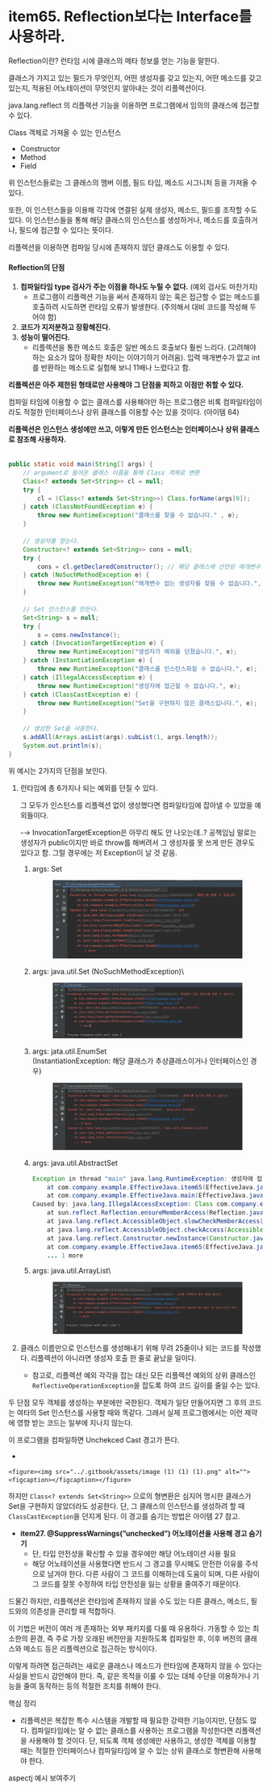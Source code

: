 # item65. Reflection보다는 Interface를 사용하라.

Reflection이란? 런타임 시에 클래스의 메타 정보를 얻는 기능을 말한다.

클래스가 가지고 있는 필드가 무엇인지, 어떤 생성자를 갖고 있는지, 어떤 메소드를 갖고 있는지, 적용된 어노테이션이 무엇인지 알아내는 것이 리플렉션이다.

java.lang.reflect 의 리플렉션 기능을 이용하면 프로그램에서 임의의 클래스에 접근할 수 있다.

Class 객체로 가져올 수 있는 인스턴스

* Constructor
* Method
* Field

위 인스턴스들로는 그 클래스의 멤버 이름, 필드 타입, 메소드 시그니처 등을 가져올 수 있다.

또한, 이 인스턴스들을 이용해 각각에 연결된 실제 생성자, 메소드, 필드를 조작할 수도 있다. 이 인스턴스들을 통해 해당 클래스의 인스턴스를 생성하거나, 메소드를 호출하거나, 필드에 접근할 수 있다는 뜻이다.

리플렉션을 이용하면 컴파일 당시에 존재하지 않던 클래스도 이용할 수 있다.

#### Reflection의 단점

1. **컴파일타임 type 검사가 주는 이점을 하나도 누릴 수 없다.** (예외 검사도 마찬가지)
   * 프로그램이 리플렉션 기능을 써서 존재하지 않는 혹은 접근할 수 없는 메소드를 호출하려 시도하면 런타임 오류가 발생한다. (주의해서 대비 코드를 작성해 두어야 함)
2. **코드가 지저분하고 장황해진다.**
3. **성능이 떨어진다.**
   * 리플렉션을 통한 메소드 호출은 일반 메소드 호출보다 훨씬 느리다. (고려해야하는 요소가 많아 정확한 차이는 이야기하기 어려움). 입력 매개변수가 없고 int를 반환하는 메소드로 실험해 보니 11배나 느렸다고 함.

**리플렉션은 아주 제한된 형태로만 사용해야 그 단점을 피하고 이점만 취할 수 있다.**

컴파일 타임에 이용할 수 없는 클래스를 사용해야만 하는 프로그램은 비록 컴파일타임이라도 적절한 인터페이스나 상위 클래스를 이용할 수는 있을 것이다. (아이템 64)

**리플렉션은 인스턴스 생성에만 쓰고, 이렇게 만든 인스턴스는 인터페이스나 상위 클래스로 참조해 사용하자.**

```java

public static void main(String[] args) {
    // argument로 들어온 클래스 이름을 통해 Class 객체로 변환
    Class<? extends Set<String>> cl = null;
    try {
        cl = (Class<? extends Set<String>>) Class.forName(args[0]);
    } catch (ClassNotFoundException e) {
        throw new RuntimeException("클래스를 찾을 수 없습니다." , e);
    }

    // 생성자를 얻는다.
    Constructor<? extends Set<String>> cons = null;
    try {
        cons = cl.getDeclaredConstructor(); // 해당 클래스에 선언된 매개변수 없는 생성자를 가져옴
    } catch (NoSuchMethodException e) {
        throw new RuntimeException("매개변수 없는 생성자를 찾을 수 없습니다.", e);
    }

    // Set 인스턴스를 만든다.
    Set<String> s = null;
    try {
        s = cons.newInstance();
    } catch (InvocationTargetException e) {
        throw new RuntimeException("생성자가 예외를 던졌습니다.", e);
    } catch (InstantiationException e) {
        throw new RuntimeException("클래스를 인스턴스화할 수 없습니다.", e);
    } catch (IllegalAccessException e) {
        throw new RuntimeException("생성자에 접근할 수 없습니다.", e);
    } catch (ClassCastException e) {
        throw new RuntimeException("Set을 구현하지 않은 클래스입니다.", e);
    }

    // 생성한 Set을 사용한다.
    s.addAll(Arrays.asList(args).subList(1, args.length));
    System.out.println(s);
}
```

위 예시는 2가지의 단점을 보인다.

1.  런타임에 총 6가지나 되는 예외를 던질 수 있다.



    그 모두가 인스턴스를 리플렉션 없이 생성했다면 컴파일타임에 잡아낼 수 있었을 예외들이다.

    \-→ InvocationTargetException은 아무리 해도 안 나오는데..? 공책임님 말로는 생성자가 public이지만 바로 throw를 해버려서 그 생성자를 못 쓰게 만든 경우도 있다고 함. 그럴 경우에는 저 Exception이 날 것 같음.

    1.  &#x20;args: Set



        <figure><img src="../.gitbook/assets/Untitled.png" alt=""><figcaption></figcaption></figure>
    2.  args: java.util.Set (NoSuchMethodException)\


        <figure><img src="../.gitbook/assets/Untitled 1.png" alt=""><figcaption></figcaption></figure>
    3.  args: jata.util.EnumSet\
        (InstantiationException: 해당 클래스가 추상클래스이거나 인터페이스인 경우)



        <figure><img src="../.gitbook/assets/Untitled 2.png" alt=""><figcaption></figcaption></figure>
    4.  args: java.util.AbstractSet

        ```java
        Exception in thread "main" java.lang.RuntimeException: 생성자에 접근할 수 없습니다.
        	at com.company.example.EffectiveJava.item65(EffectiveJava.java:40)
        	at com.company.example.EffectiveJava.main(EffectiveJava.java:11)
        Caused by: java.lang.IllegalAccessException: Class com.company.example.EffectiveJava can not access a member of class java.util.AbstractSet with modifiers "protected"
        	at sun.reflect.Reflection.ensureMemberAccess(Reflection.java:102)
        	at java.lang.reflect.AccessibleObject.slowCheckMemberAccess(AccessibleObject.java:296)
        	at java.lang.reflect.AccessibleObject.checkAccess(AccessibleObject.java:288)
        	at java.lang.reflect.Constructor.newInstance(Constructor.java:413)
        	at com.company.example.EffectiveJava.item65(EffectiveJava.java:34)
        	... 1 more
        ```


    5.  args: java.util.ArrayList\


        <figure><img src="../.gitbook/assets/Untitled 3.png" alt=""><figcaption></figcaption></figure>
2. 클래스 이름만으로 인스턴스를 생성해내기 위해 무려 25줄이나 되는 코드를 작성했다. 리플렉션이 아니라면 생성자 호출 한 줄로 끝났을 일이다.
   * 참고로, 리플렉션 예외 각각을 잡는 대신 모든 리플렉션 예외의 상위 클래스인 `ReflectiveOperationException`을 잡도록 하여 코드 길이를 줄일 수는 있다.

두 단점 모두 객체를 생성하는 부분에만 국한된다. 객체가 일단 만들어지면 그 후의 코드는 여타의 Set 인스턴스를 사용할 때와 똑같다. 그래서 실제 프로그램에서는 이런 제약에 영향 받는 코드는 일부에 지나지 않는다.

이 프로그램을 컴파일하면 Unchekced Cast 경고가 뜬다.

*

    <figure><img src="../.gitbook/assets/image (1) (1) (1).png" alt=""><figcaption></figcaption></figure>

하지만 `Class<? extends Set<String>>` 으로의 형변환은 심지어 명시한 클래스가 Set을 구현하지 않았더라도 성공한다. 단, 그 클래스의 인스턴스를 생성하려 할 때 `ClassCastException`을 던지게 된다. 이 경고를 숨기는 방법은 아이템 27 참고.

* **item27. @SuppressWarnings(”unchecked”) 어노테이션을 사용해 경고 숨기기**
  * 단, 타입 안전성을 확신할 수 있을 경우에만 해당 어노테이션 사용 필요
  * 해당 어노테이션을 사용했다면 반드시 그 경고를 무시해도 안전한 이유를 주석으로 남겨야 한다. 다른 사람이 그 코드를 이해하는데 도움이 되며, 다른 사람이 그 코드를 잘못 수정하여 타입 안전성을 잃는 상황을 줄여주기 때문이다.

드물긴 하지만, 리플렉션은 런타임에 존재하지 않을 수도 있는 다른 클래스, 메소드, 필드와의 의존성을 관리할 때 적합하다.

이 기법은 버전이 여러 개 존재하는 외부 패키지를 다룰 때 유용하다. 가동할 수 있는 최소한의 환경, 즉 주로 가장 오래된 버전만을 지원하도록 컴파일한 후, 이후 버전의 클래스와 메소드 등은 리플렉션으로 접근하는 방식이다.

이렇게 하려면 접근하려는 새로운 클래스나 메소드가 런타임에 존재하지 않을 수 있다는 사실을 반드시 감안해야 한다. 즉, 같은 목적을 이룰 수 있는 대체 수단을 이용하거나 기능을 줄여 동작하는 등의 적절한 조치를 취해야 한다.

핵심 정리

* 리플렉션은 복잡한 특수 시스템을 개발할 때 필요한 강력한 기능이지만, 단점도 많다. 컴파일타임에는 알 수 없는 클래스를 사용하는 프로그램을 작성한다면 리플렉션을 사용해야 할 것이다. 단, 되도록 객체 생성에만 사용하고, 생성한 객체를 이용할 때는 적절한 인터페이스나 컴파일타임에 알 수 있는 상위 클래스로 형변환해 사용해야 한다.

aspectj 예시 보여주기
